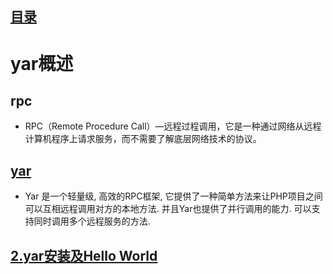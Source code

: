 ## [目录](https://github.com/yuncopy/yafr/blob/master/docs/index.md)

# yar概述

## rpc
* RPC（Remote Procedure Call）—远程过程调用，它是一种通过网络从远程计算机程序上请求服务，而不需要了解底层网络技术的协议。

## [yar](http://php.net/manual/zh/book.yar.php)

* Yar 是一个轻量级, 高效的RPC框架, 它提供了一种简单方法来让PHP项目之间可以互相远程调用对方的本地方法. 并且Yar也提供了并行调用的能力. 可以支持同时调用多个远程服务的方法.

## [2.yar安装及Hello World](https://github.com/yuncopy/yafr/blob/master/docs/yar/2.yar安装及HelloWorld.md)